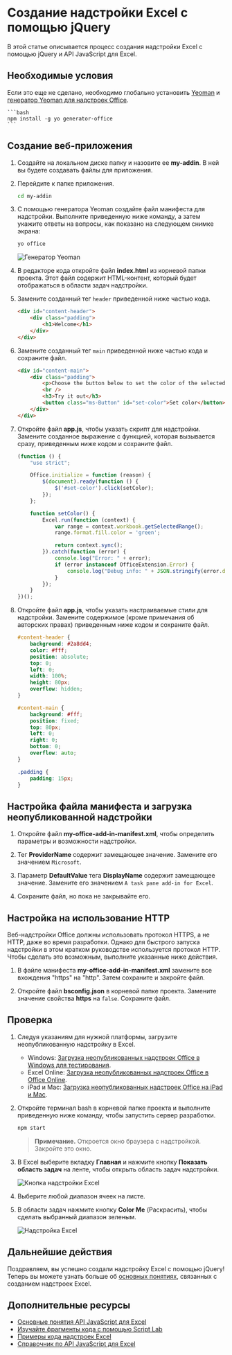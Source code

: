 # <a name="build-an-excel-add-in-using-jquery"></a>Создание надстройки Excel с помощью jQuery

В этой статье описывается процесс создания надстройки Excel с помощью jQuery и API JavaScript для Excel.

## <a name="prerequisites"></a>Необходимые условия

Если это еще не сделано, необходимо глобально установить [Yeoman](https://github.com/yeoman/yo) и [генератор Yeoman для надстроек Office](https://github.com/OfficeDev/generator-office).

    ```bash
    npm install -g yo generator-office
    ```

## <a name="create-the-web-app"></a>Создание веб-приложения

1. Создайте на локальном диске папку и назовите ее **my-addin**. В ней вы будете создавать файлы для приложения.

2. Перейдите к папке приложения.

    ```bash
    cd my-addin
    ```

3. С помощью генератора Yeoman создайте файл манифеста для надстройки. Выполните приведенную ниже команду, а затем укажите ответы на вопросы, как показано на следующем снимке экрана:

    ```bash
    yo office
    ```
    ![Генератор Yeoman](../images/yo-office-jquery.png)


4. В редакторе кода откройте файл **index.html** из корневой папки проекта. Этот файл содержит HTML-контент, который будет отображаться в области задач надстройки. 
 
5. Замените созданный тег `header` приведенной ниже частью кода.
 
    ```html
    <div id="content-header">
        <div class="padding">
            <h1>Welcome</h1>
        </div>
    </div>
    ```

6. Замените созданный тег `main` приведенной ниже частью кода и сохраните файл.

    ```html
    <div id="content-main">
        <div class="padding">
            <p>Choose the button below to set the color of the selected range to green.</p>
            <br />
            <h3>Try it out</h3>
            <button class="ms-Button" id="set-color">Set color</button>
        </div>
    </div>
    ```

7. Откройте файл **app.js**, чтобы указать скрипт для надстройки. Замените созданное выражение с функцией, которая вызывается сразу, приведенным ниже кодом и сохраните файл.

    ```js
    (function () {
        "use strict";

        Office.initialize = function (reason) {
            $(document).ready(function () {
                $('#set-color').click(setColor);
            });
        };

        function setColor() {
            Excel.run(function (context) {
                var range = context.workbook.getSelectedRange();
                range.format.fill.color = 'green';

                return context.sync();
            }).catch(function (error) {
                console.log("Error: " + error);
                if (error instanceof OfficeExtension.Error) {
                    console.log("Debug info: " + JSON.stringify(error.debugInfo));
                }
            });
        }
    })();
    ```

8. Откройте файл **app.js**, чтобы указать настраиваемые стили для надстройки. Замените содержимое (кроме примечания об авторских правах) приведенным ниже кодом и сохраните файл.

    ```css
    #content-header {
        background: #2a8dd4;
        color: #fff;
        position: absolute;
        top: 0;
        left: 0;
        width: 100%;
        height: 80px; 
        overflow: hidden;
    }

    #content-main {
        background: #fff;
        position: fixed;
        top: 80px;
        left: 0;
        right: 0;
        bottom: 0;
        overflow: auto; 
    }

    .padding {
        padding: 15px;
    }
    ```

## <a name="configure-the-manifest-file-and-sideload-the-add-in"></a>Настройка файла манифеста и загрузка неопубликованной надстройки

1. Откройте файл **my-office-add-in-manifest.xml**, чтобы определить параметры и возможности надстройки. 

2. Тег **ProviderName** содержит замещающее значение. Замените его значением `Microsoft`.

3. Параметр **DefaultValue** тега **DisplayName** содержит замещающее значение. Замените его значением `A task pane add-in for Excel`. 

4. Сохраните файл, но пока не закрывайте его.

## <a name="configure-to-use-http"></a>Настройка на использование HTTP

Веб-надстройки Office должны использовать протокол HTTPS, а не HTTP, даже во время разработки. Однако для быстрого запуска надстройки в этом кратком руководстве используется протокол HTTP. Чтобы сделать это возможным, выполните указанные ниже действия.

1. В файле манифеста **my-office-add-in-manifest.xml** замените все вхождения "https" на "http". Затем сохраните и закройте файл.

2. Откройте файл **bsconfig.json** в корневой папке проекта. Замените значение свойства **https** на `false`. Сохраните файл.


## <a name="try-it-out"></a>Проверка

1. Следуя указаниям для нужной платформы, загрузите неопубликованную надстройку в Excel.

    - Windows: [Загрузка неопубликованных надстроек Office в Windows для тестирования](../testing/create-a-network-shared-folder-catalog-for-task-pane-and-content-add-ins.md).
    - Excel Online: [Загрузка неопубликованных надстроек Office в Office Online](../testing/sideload-office-add-ins-for-testing.md#sideload-an-office-add-in-on-office-online).
    - iPad и Mac: [Загрузка неопубликованных надстроек Office на iPad и Mac](../testing/sideload-an-office-add-in-on-ipad-and-mac.md).

2. Откройте терминал bash в корневой папке проекта и выполните приведенную ниже команду, чтобы запустить сервер разработки.

    ```bash
    npm start
    ```

   > **Примечание.** Откроется окно браузера с надстройкой. Закройте это окно.

3. В Excel выберите вкладку **Главная** и нажмите кнопку **Показать область задач** на ленте, чтобы открыть область задач надстройки.

    ![Кнопка надстройки Excel](../images/excel_quickstart_addin_2a.png)

4. Выберите любой диапазон ячеек на листе.

5. В области задач нажмите кнопку **Color Me** (Раскрасить), чтобы сделать выбранный диапазон зеленым.

    ![Надстройка Excel](../images/excel_quickstart_addin_2b.png)

## <a name="next-steps"></a>Дальнейшие действия

Поздравляем, вы успешно создали надстройку Excel с помощью jQuery! Теперь вы можете узнать больше об [основных понятиях](excel-add-ins-core-concepts.md), связанных с созданием надстроек Excel.

## <a name="additional-resources"></a>Дополнительные ресурсы

* [Основные понятия API JavaScript для Excel](excel-add-ins-core-concepts.md)
* [Изучайте фрагменты кода с помощью Script Lab](https://store.office.com/en-001/app.aspx?assetid=WA104380862&ui=en-US&rs=en-001&ad=US&appredirect=false)
* [Примеры кода надстроек Excel](http://dev.office.com/code-samples#?filters=excel,office%20add-ins)
* [Справочник по API JavaScript для Excel](http://dev.office.com/reference/add-ins/excel/excel-add-ins-reference-overview)
